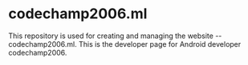 # codechamp2006.ml
This repository is used for creating and managing the website -- codechamp2006.ml. This is the developer page for Android developer codechamp2006.
